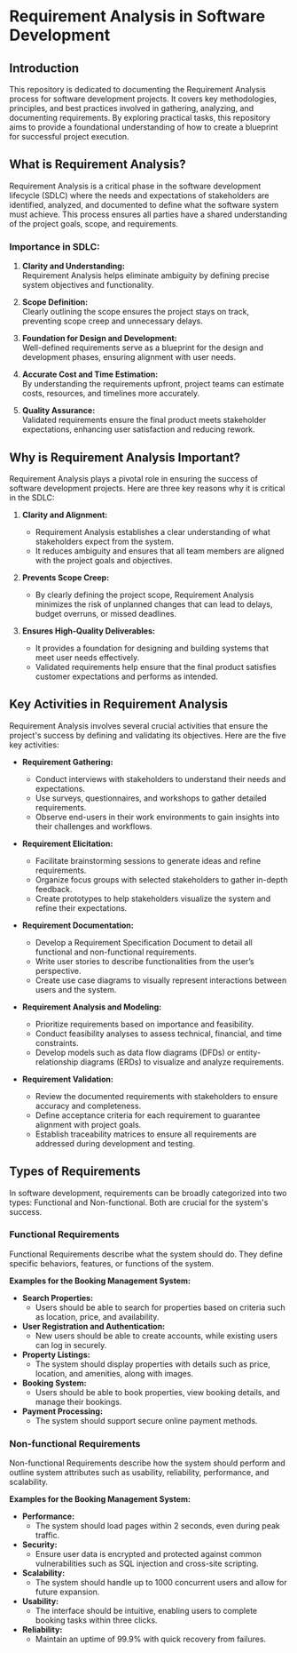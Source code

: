 # Requirement Analysis in Software Development  

## Introduction  
This repository is dedicated to documenting the Requirement Analysis process for software development projects. It covers key methodologies, principles, and best practices involved in gathering, analyzing, and documenting requirements. By exploring practical tasks, this repository aims to provide a foundational understanding of how to create a blueprint for successful project execution.  

## What is Requirement Analysis?  

Requirement Analysis is a critical phase in the software development lifecycle (SDLC) where the needs and expectations of stakeholders are identified, analyzed, and documented to define what the software system must achieve. This process ensures all parties have a shared understanding of the project goals, scope, and requirements.  

### Importance in SDLC:  
1. **Clarity and Understanding:**  
   Requirement Analysis helps eliminate ambiguity by defining precise system objectives and functionality.  

2. **Scope Definition:**  
   Clearly outlining the scope ensures the project stays on track, preventing scope creep and unnecessary delays.  

3. **Foundation for Design and Development:**  
   Well-defined requirements serve as a blueprint for the design and development phases, ensuring alignment with user needs.  

4. **Accurate Cost and Time Estimation:**  
   By understanding the requirements upfront, project teams can estimate costs, resources, and timelines more accurately.  

5. **Quality Assurance:**  
   Validated requirements ensure the final product meets stakeholder expectations, enhancing user satisfaction and reducing rework.  

## Why is Requirement Analysis Important?  

Requirement Analysis plays a pivotal role in ensuring the success of software development projects. Here are three key reasons why it is critical in the SDLC:  

1. **Clarity and Alignment:**  
   - Requirement Analysis establishes a clear understanding of what stakeholders expect from the system.  
   - It reduces ambiguity and ensures that all team members are aligned with the project goals and objectives.  

2. **Prevents Scope Creep:**  
   - By clearly defining the project scope, Requirement Analysis minimizes the risk of unplanned changes that can lead to delays, budget overruns, or missed deadlines.  

3. **Ensures High-Quality Deliverables:**  
   - It provides a foundation for designing and building systems that meet user needs effectively.  
   - Validated requirements help ensure that the final product satisfies customer expectations and performs as intended.  

## Key Activities in Requirement Analysis  

Requirement Analysis involves several crucial activities that ensure the project's success by defining and validating its objectives. Here are the five key activities:  

- **Requirement Gathering:**  
  - Conduct interviews with stakeholders to understand their needs and expectations.  
  - Use surveys, questionnaires, and workshops to gather detailed requirements.  
  - Observe end-users in their work environments to gain insights into their challenges and workflows.  

- **Requirement Elicitation:**  
  - Facilitate brainstorming sessions to generate ideas and refine requirements.  
  - Organize focus groups with selected stakeholders to gather in-depth feedback.  
  - Create prototypes to help stakeholders visualize the system and refine their expectations.  

- **Requirement Documentation:**  
  - Develop a Requirement Specification Document to detail all functional and non-functional requirements.  
  - Write user stories to describe functionalities from the user’s perspective.  
  - Create use case diagrams to visually represent interactions between users and the system.  

- **Requirement Analysis and Modeling:**  
  - Prioritize requirements based on importance and feasibility.  
  - Conduct feasibility analyses to assess technical, financial, and time constraints.  
  - Develop models such as data flow diagrams (DFDs) or entity-relationship diagrams (ERDs) to visualize and analyze requirements.  

- **Requirement Validation:**  
  - Review the documented requirements with stakeholders to ensure accuracy and completeness.  
  - Define acceptance criteria for each requirement to guarantee alignment with project goals.  
  - Establish traceability matrices to ensure all requirements are addressed during development and testing.  

## Types of Requirements  

In software development, requirements can be broadly categorized into two types: Functional and Non-functional. Both are crucial for the system's success.  

### Functional Requirements  

Functional Requirements describe what the system should do. They define specific behaviors, features, or functions of the system.  

**Examples for the Booking Management System:**  
- **Search Properties:**  
  - Users should be able to search for properties based on criteria such as location, price, and availability.  
- **User Registration and Authentication:**  
  - New users should be able to create accounts, while existing users can log in securely.  
- **Property Listings:**  
  - The system should display properties with details such as price, location, and amenities, along with images.  
- **Booking System:**  
  - Users should be able to book properties, view booking details, and manage their bookings.  
- **Payment Processing:**  
  - The system should support secure online payment methods.  

### Non-functional Requirements  

Non-functional Requirements describe how the system should perform and outline system attributes such as usability, reliability, performance, and scalability.  

**Examples for the Booking Management System:**  
- **Performance:**  
  - The system should load pages within 2 seconds, even during peak traffic.  
- **Security:**  
  - Ensure user data is encrypted and protected against common vulnerabilities such as SQL injection and cross-site scripting.  
- **Scalability:**  
  - The system should handle up to 1000 concurrent users and allow for future expansion.  
- **Usability:**  
  - The interface should be intuitive, enabling users to complete booking tasks within three clicks.  
- **Reliability:**  
  - Maintain an uptime of 99.9% with quick recovery from failures.  

